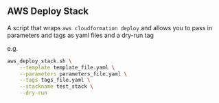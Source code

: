 AWS Deploy Stack
----------------

A script that wraps `aws cloudformation deploy` and allows you to pass in parameters and tags as yaml files and a dry-run tag

e.g.

```bash
aws_deploy_stack.sh \
    --template template_file.yaml \
    --parameters parameters_file.yaml \
    --tags tags_file.yaml \
    --stackname test_stack \
    --dry-run
```